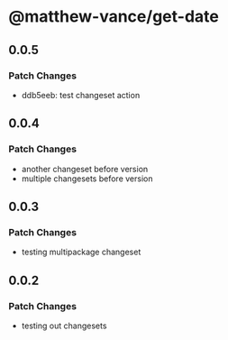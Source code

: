# @matthew-vance/get-date

## 0.0.5

### Patch Changes

- ddb5eeb: test changeset action

## 0.0.4

### Patch Changes

- another changeset before version
- multiple changesets before version

## 0.0.3

### Patch Changes

- testing multipackage changeset

## 0.0.2

### Patch Changes

- testing out changesets
